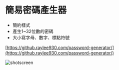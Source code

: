 # 簡易密碼產生器

* 簡約樣式
* 產生1~32位數的密碼
* 大小寫字母、數字、標點符號

[https://github.raylee930.com/password-generator/](https://github.raylee930.com/password-generator/)

![shotscreen](https://github.raylee930.com/password-generator/screenshot.png)
